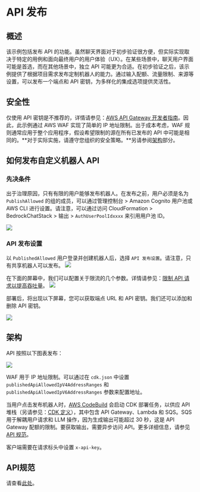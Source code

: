 # API 发布

## 概述

该示例包括发布 API 的功能。虽然聊天界面对于初步验证很方便，但实际实现取决于特定的用例和面向最终用户的用户体验（UX）。在某些场景中，聊天用户界面可能是首选，而在其他场景中，独立 API 可能更为合适。在初步验证之后，该示例提供了根据项目需求发布定制机器人的能力。通过输入配额、流量限制、来源等设置，可以发布一个端点和 API 密钥，为多样化的集成选项提供灵活性。

## 安全性

仅使用 API 密钥是不推荐的，详情请参见：[AWS API Gateway 开发者指南](https://docs.aws.amazon.com/apigateway/latest/developerguide/api-gateway-api-usage-plans.html)。因此，此示例通过 AWS WAF 实现了简单的 IP 地址限制。出于成本考虑，WAF 规则通常应用于整个应用程序，假设希望限制的源在所有已发布的 API 中可能是相同的。**对于实际实施，请遵守您组织的安全策略。**另请参阅[架构](#architecture)部分。

## 如何发布自定义机器人 API

### 先决条件

出于治理原因，只有有限的用户能够发布机器人。在发布之前，用户必须是名为 `PublishAllowed` 的组的成员，可以通过管理控制台 > Amazon Cognito 用户池或 AWS CLI 进行设置。请注意，可以通过访问 CloudFormation > BedrockChatStack > 输出 > `AuthUserPoolIdxxxx` 来引用用户池 ID。

![](./imgs/group_membership_publish_allowed.png)

### API 发布设置

以 `PublishedAllowed` 用户登录并创建机器人后，选择 `API 发布设置`。请注意，只有共享机器人可以发布。
![](./imgs/bot_api_publish_screenshot.png)

在下面的屏幕中，我们可以配置关于限流的几个参数。详情请参见：[限制 API 请求以提高吞吐量](https://docs.aws.amazon.com/apigateway/latest/developerguide/api-gateway-request-throttling.html)。
![](./imgs/bot_api_publish_screenshot2.png)

部署后，将出现以下屏幕，您可以获取端点 URL 和 API 密钥。我们还可以添加和删除 API 密钥。

![](./imgs/bot_api_publish_screenshot3.png)

## 架构

API 按照以下图表发布：

![](./imgs/published_arch.png)

WAF 用于 IP 地址限制。可以通过在 `cdk.json` 中设置 `publishedApiAllowedIpV4AddressRanges` 和 `publishedApiAllowedIpV6AddressRanges` 参数来配置地址。

当用户点击发布机器人时，[AWS CodeBuild](https://aws.amazon.com/codebuild/) 会启动 CDK 部署任务，以供应 API 堆栈（另请参见：[CDK 定义](../cdk/lib/api-publishment-stack.ts)），其中包含 API Gateway、Lambda 和 SQS。SQS 用于解耦用户请求和 LLM 操作，因为生成输出可能超过 30 秒，这是 API Gateway 配额的限制。要获取输出，需要异步访问 API。更多详细信息，请参见 [API 规范](#api-specification)。

客户端需要在请求标头中设置 `x-api-key`。

## API规范

请查看[此处](https://aws-samples.github.io/bedrock-claude-chat)。